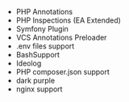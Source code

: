  - PHP Annotations
 - PHP Inspections (EA Extended)
 - Symfony Plugin
 - VCS Annotations Preloader
 - .env files support
 - BashSupport
 - Ideolog
 - PHP composer.json support
 - dark purple
 - nginx support
